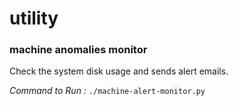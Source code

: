 # utility

### machine anomalies monitor
Check the system disk usage and sends alert emails.

_Command to Run :_ 
`./machine-alert-monitor.py`

